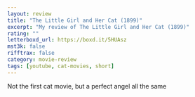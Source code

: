 ```yaml
---
layout: review
title: "The Little Girl and Her Cat (1899)"
excerpt: "My review of The Little Girl and Her Cat (1899)"
rating: ""
letterboxd_url: https://boxd.it/5HUAsz
mst3k: false
rifftrax: false
category: movie-review
tags: [youtube, cat-movies, short]
---
```


Not the first cat movie, but a perfect angel all the same
